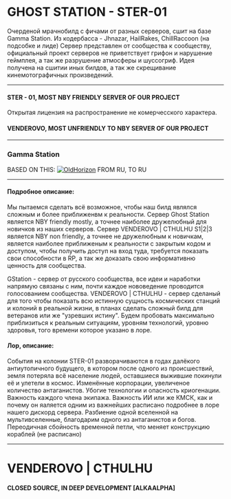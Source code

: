 # GHOST STATION - STER-01
Очерденой мрачнобилд с фичами от разных серверов, сшит на базе Gamma Station.
Из кодербасса - Jhnazar, HailRakes, ChillRaccoon (на подсобке и лиде)
Сервер представлен от сообщества к сообществу, официальный проект серверов не приветствует грифон и нарушение геймплея, а так же разрушение атмосферы и шуссогриф.
Идея получена на сшитии иных билдов, а так же скрещивание кинемотографичных произведений.

---

#### STER - 01, MOST NBY FRIENDLY SERVER OF OUR PROJECT

Открытая лицензия на распространение не комерчесского характера.

#### VENDEROVO, MOST UNFRIENDLY TO NBY SERVER OF OUR PROJECT

---

### Gamma Station
BASED ON THIS:
[![OldHorizon](https://img.shields.io/badge/dynamic/json.svg?label=Discord&uri=https%3A%2F%2Fdiscordapp.com%2Fapi%2Fguilds%2F401030271417188353%2Fwidget.json&query=members.length&colorB=%237289db&suffix=%20online&logo=discord)](https://discord.gg/V92ZHwY)
FROM RU, TO RU

---

#### Подробное описание:
Мы пытаемся сделать всё возможное, чтобы наш билд являлся сложным и более приближенвм к реальности.
Сервер Ghost Station является NBY friendly mostly, а точнее наиболее дружелюбный для новичков из наших серверов.
Сервер VENDEROVO | CTHULHU S1|2|3 является NBY non friendly, а точнее не дружелюбным к новичкам, является наиболее приближеным к реальности с закрытым кодом и доступом, чтобы получить доступ на вход туда, требуется показать свои способности в RP, а так же доказать свою информативню ценность для сообщества.

GStation - сервер от русского сообщества, все идеи и наработки напрямую связаны с ним, почти каждое нововедение проводится голосованием сообщества.
VENDEROVO | CTHULHU - сервер сделаный для того чтобы показать всю истинную сущность космических станций и колоний в реальной жизни, в планах сделать сложный билд для ветеранов или же "узревших истину". Будем пробовать максимально приблизиться к реальным ситуациям, уровням технологий, уровню здоровья, того времени которое указано в лоре.

#### Лор, описание:
События на колонии STER-01 разворачиваются в годах далёкого антиутопичного будущего, в котором после одного из происшествий, земля потеряла всё население людей, оставшиеся выжившие покинули её и улетели в космос.
Изменённые корпорации, увеличеное количество антаганистов. Убогие технологии и опасность криогенации. Важность каждого члена экипажа. Важность ИИ или же КМСК, как и почему он яаляется одним из важнейших расписано подробнее в лоре нашего дискорд сервера.
Разбиение одной вселенной на мультивселенные, благодарим одного из антаганистов и богов. Переодичная сбойность временной петли, что меняет конструкцию кораблей (не расписано)

---

# VENDEROVO | CTHULHU
#### CLOSED SOURCE, IN DEEP DEVELOPMENT [ALKAALPHA]
